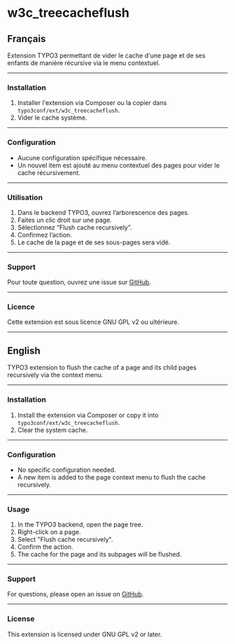 # w3c_treecacheflush

## Français

Extension TYPO3 permettant de vider le cache d'une page et de ses enfants de manière récursive via le menu contextuel.

---

### Installation

1. Installer l'extension via Composer ou la copier dans `typo3conf/ext/w3c_treecacheflush`.
2. Vider le cache système.

---

### Configuration

- Aucune configuration spécifique nécessaire.
- Un nouvel item est ajouté au menu contextuel des pages pour vider le cache récursivement.

---

### Utilisation

1. Dans le backend TYPO3, ouvrez l’arborescence des pages.
2. Faites un clic droit sur une page.
3. Sélectionnez “Flush cache recursively”.
4. Confirmez l’action.
5. Le cache de la page et de ses sous-pages sera vidé.

---

### Support

Pour toute question, ouvrez une issue sur [GitHub](https://github.com/w3-mguermazi/w3c_treecacheflush/issues).

---

### Licence

Cette extension est sous licence GNU GPL v2 ou ultérieure.

---

## English

TYPO3 extension to flush the cache of a page and its child pages recursively via the context menu.

---

### Installation

1. Install the extension via Composer or copy it into `typo3conf/ext/w3c_treecacheflush`.
2. Clear the system cache.

---

### Configuration

- No specific configuration needed.
- A new item is added to the page context menu to flush the cache recursively.

---

### Usage

1. In the TYPO3 backend, open the page tree.
2. Right-click on a page.
3. Select "Flush cache recursively".
4. Confirm the action.
5. The cache for the page and its subpages will be flushed.

---

### Support

For questions, please open an issue on [GitHub](https://github.com/w3-mguermazi/w3c_treecacheflush/issues).

---

### License

This extension is licensed under GNU GPL v2 or later.
